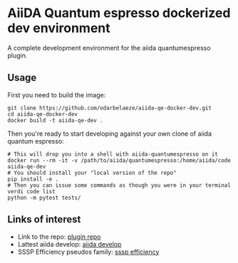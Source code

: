 # AiiDA Quantum espresso dockerized dev environment

A complete development environment for the aiida quantumespresso plugin.

## Usage

First you need to build the image:

```
git clone https://github.com/odarbelaeze/aiida-qe-docker-dev.git
cd aiida-qe-docker-dev
docker build -t aiida-qe-dev .
```

Then you're ready to start developing against your own clone of aiida quantum
espresso:

```
# This will drop you into a shell with aiida-quantumespresso on it
docker run --rm -it -v /path/to/aiida/quantumespresso:/home/aiida/code aiida-qe-dev
# You should install your "local version of the repo"
pip install -e .
# Then you can issue some commands as though you were in your terminal
verdi code list
python -m pytest tests/
```

## Links of interest

- Link to the repo: [plugin repo]
- Lattest aiida develop: [aiida develop]
- SSSP Efficiency pseudos family: [sssp efficiency]


[plugin repo]: https://github.com/aiidateam/aiida-quantumespresso
[aiida develop]: https://github.com/aiidateam/aiida_core
[sssp efficiency]: https://www.materialscloud.org/discover/data/discover/sssp/downloads/SSSP_efficiency_pseudos.tar.gz
